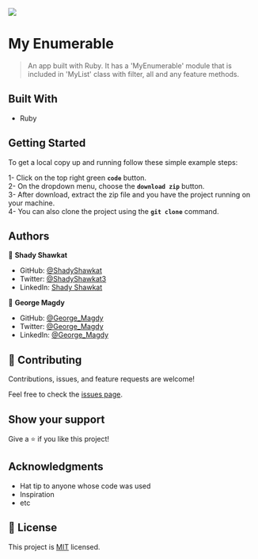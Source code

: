 ![](https://img.shields.io/badge/Microverse-blueviolet)

# My Enumerable

> An app built with Ruby. It has a 'MyEnumerable' module that is included in 'MyList' class with filter, all and any feature methods.

## Built With

- Ruby

## Getting Started

To get a local copy up and running follow these simple example steps:

1- Click on the top right green **`code`** button.<br>
2- On the dropdown menu, choose the **`download zip`** button.<br>
3- After download, extract the zip file and you have the project running on your machine.<br>
4- You can also clone the project using the **`git clone`** command.<br>

## Authors

👤 **Shady Shawkat**

- GitHub: [@ShadyShawkat](https://github.com/ShadyShawkat)
- Twitter: [@ShadyShawkat3](https://twitter.com/ShadyShawkat3)
- LinkedIn: [Shady Shawkat](https://linkedin.com/in/Shady-Shawkat)

👤 **George Magdy**

- GitHub: [@George_Magdy](https://github.com/gemmen29)
- Twitter: [@George_Magdy](https://twitter.com/georgtriple1)
- LinkedIn: [@George_Magdy](https://www.linkedin.com/in/george-magdy-840/)

## 🤝 Contributing

Contributions, issues, and feature requests are welcome!

Feel free to check the [issues page](../../issues/).

## Show your support

Give a ⭐️ if you like this project!

## Acknowledgments

- Hat tip to anyone whose code was used
- Inspiration
- etc

## 📝 License

This project is [MIT](./MIT.md) licensed.
